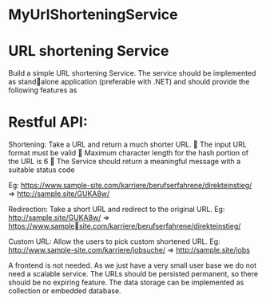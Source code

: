 ﻿# MyUrlShorteningService

# URL shortening Service
Build a simple URL shortening Service. The service should be implemented as standalone application (preferable with .NET) and should provide the following features as 
# Restful API:
Shortening: Take a URL and return a much shorter URL.
 The input URL format must be valid
 Maximum character length for the hash portion of the URL is 6
 The Service should return a meaningful message with a suitable status code

Eg: https://www.sample-site.com/karriere/berufserfahrene/direkteinstieg/ =>
http://sample.site/GUKA8w/

Redirection: Take a short URL and redirect to the original URL.
Eg: http://sample.site/GUKA8w/ => https://www.samplesite.com/karriere/berufserfahrene/direkteinstieg/

Custom URL: Allow the users to pick custom shortened URL.
Eg: http://www.sample-site.com/karriere/jobsuche/ => http://sample.site/jobs

A frontend is not needed. As we just have a very small user base we do not need a 
scalable service. The URLs should be persisted permanent, so there should be no 
expiring feature. The data storage can be implemented as collection or embedded 
database. 